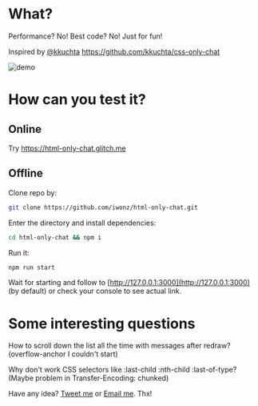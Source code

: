 # What?
Performance? No!
Best code? No!
Just for fun!

Inspired by [@kkuchta](https://twitter.com/kkuchta) https://github.com/kkuchta/css-only-chat

![demo](http://iwonz.ru/projects/html-only-chat/demo.gif)

# How can you test it?

## Online
Try https://html-only-chat.glitch.me

## Offline
Clone repo by:

```bash
git clone https://github.com/iwonz/html-only-chat.git
```

Enter the directory and install dependencies:

```bash
cd html-only-chat && npm i
```

Run it:

```bash
npm run start
```

Wait for starting and follow to [http://127.0.0.1:3000](http://127.0.0.1:3000) (by default) or check your console to see actual link.

# Some interesting questions
How to scroll down the list all the time with messages after redraw? (overflow-anchor I couldn't start)

Why don't work CSS selectors like :last-child :nth-child :last-of-type? (Maybe problem in Transfer-Encoding: chunked)

Have any idea? [Tweet me](https://twitter.com/iwonzimin) or [Email me](mailto:hello@iwonz.ru). Thx!
